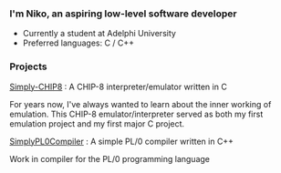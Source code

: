 ### I'm Niko, an aspiring low-level software developer
-  Currently a student at Adelphi University
-  Preferred languages:  C / C++

### Projects

[Simply-CHIP8](https://github.com/simplynarx/Simply-CHIP8) : A CHIP-8 interpreter/emulator written in C 

  For years now, I've always wanted to learn about the inner working of emulation. This CHIP-8 emulator/interpreter served as both my first emulation project and my first major C project.

[SimplyPL0Compiler](https://github.com/simplynarx/SimplePL0Compiler) : A simple PL/0 compiler written in C++

  Work in compiler for the PL/0 programming language

<!--
**simplynarx/simplynarx** is a ✨ _special_ ✨ repository because its `README.md` (this file) appears on your GitHub profile.

Here are some ideas to get you started:

- 🔭 I’m currently working on ...
- 🌱 I’m currently learning ...
- 👯 I’m looking to collaborate on ...
- 🤔 I’m looking for help with ...
- 💬 Ask me about ...
- 📫 How to reach me: ...
- 😄 Pronouns: ...
- ⚡ Fun fact: ...
-->

